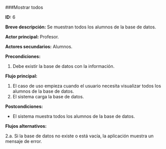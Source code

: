 ###Mostrar todos

**ID:** 6

**Breve descripción:** Se muestran todos los alumnos de la base de datos.

**Actor principal:** Profesor.

**Actores secundarios:** Alumnos.

**Precondiciones:**

1. Debe existir la base de datos con la información.

**Flujo principal:**

1. El caso de uso empieza cuando el usuario necesita visualizar todos los alumnos de la base de datos.
2. El sistema carga la base de datos.

**Postcondiciones:**

* El sistema muestra todos los alumnos de la base de datos.

**Flujos alternativos:**

2.a. Si la base de datos no existe o está vacía, la aplicación muestra un mensaje de error.
